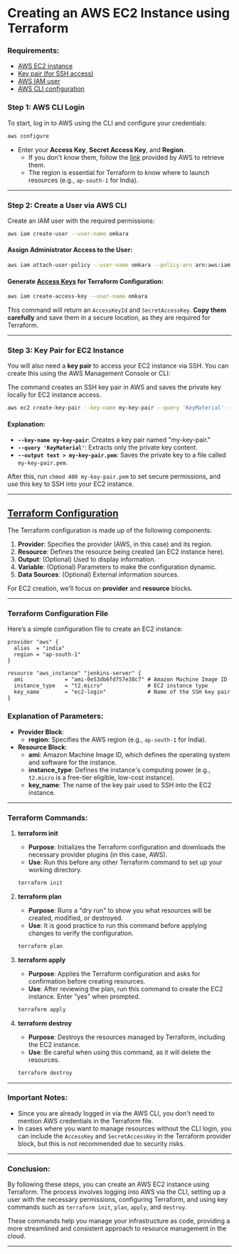 

# **Creating an AWS EC2 Instance using Terraform**

### **Requirements:**
- [AWS EC2 instance](./notes/aws-concept.md)
- [Key pair (for SSH access)](/terrafrom-ec2/notes/key-pair.md)
- [AWS IAM user](./notes/IAM.md)
- [AWS CLI configuration](./notes/aws-config.md)

### **Step 1: AWS CLI Login**

To start, log in to AWS using the CLI and configure your credentials:
```bash
aws configure
```
- Enter your **Access Key**, **Secret Access Key**, and **Region**. 
  - If you don't know them, follow the [link](./notes/aws-config.md) provided by AWS to retrieve them.
  - The region is essential for Terraform to know where to launch resources (e.g., `ap-south-1` for India).
---

### **Step 2: Create a User via AWS CLI**

Create an IAM user with the required permissions:
```bash
aws iam create-user --user-name omkara
```

#### **Assign Administrator Access to the User:**
```bash
aws iam attach-user-policy --user-name omkara --policy-arn arn:aws:iam::aws:policy/AdministratorAccess
```

#### **Generate [Access Keys](./notes/access-key.md) for Terraform Configuration:**
```bash
aws iam create-access-key --user-name omkara
```
This command will return an `AccessKeyId` and `SecretAccessKey`. **Copy them carefully** and save them in a secure location, as they are required for Terraform.

---

### **Step 3: Key Pair for EC2 Instance**

You will also need a **key pair** to access your EC2 instance via SSH. You can create this using the AWS Management Console or CLI:

The command creates an SSH key pair in AWS and saves the private key locally for EC2 instance access.

```bash
aws ec2 create-key-pair --key-name my-key-pair --query 'KeyMaterial' --output text > my-key-pair.pem
```

#### **Explanation**:
- **`--key-name my-key-pair`**: Creates a key pair named "my-key-pair."
- **`--query 'KeyMaterial'`**: Extracts only the private key content.
- **`--output text > my-key-pair.pem`**: Saves the private key to a file called `my-key-pair.pem`.

After this, run `chmod 400 my-key-pair.pem` to set secure permissions, and use this key to SSH into your EC2 instance.

---

## [**Terraform Configuration**](./notes/terraform-confi-file.md)

The Terraform configuration is made up of the following components:

1. **Provider**: Specifies the provider (AWS, in this case) and its region.
2. **Resource**: Defines the resource being created (an EC2 instance here).
3. **Output**: (Optional) Used to display information.
4. **Variable**: (Optional) Parameters to make the configuration dynamic.
5. **Data Sources**: (Optional) External information sources.

For EC2 creation, we'll focus on **provider** and **resource** blocks.

---

### **Terraform Configuration File**

Here’s a simple configuration file to create an EC2 instance:

```hcl
provider "aws" {
  alias  = "india"
  region = "ap-south-1"
}

resource "aws_instance" "jenkins-server" {
  ami             = "ami-0e53db6fd757e38c7" # Amazon Machine Image ID
  instance_type   = "t2.micro"              # EC2 instance type
  key_name        = "ec2-login"             # Name of the SSH key pair
}
```

### **Explanation of Parameters**:
- **Provider Block**:
  - **region**: Specifies the AWS region (e.g., `ap-south-1` for India).
- **Resource Block**:
  - **ami**: Amazon Machine Image ID, which defines the operating system and software for the instance.
  - **instance_type**: Defines the instance's computing power (e.g., `t2.micro` is a free-tier eligible, low-cost instance).
  - **key_name**: The name of the key pair used to SSH into the EC2 instance.

---

### **Terraform Commands:**

1. **terraform init**
   - **Purpose**: Initializes the Terraform configuration and downloads the necessary provider plugins (in this case, AWS).
   - **Use**: Run this before any other Terraform command to set up your working directory.
   
   ```bash
   terraform init
   ```

2. **terraform plan**
   - **Purpose**: Runs a "dry run" to show you what resources will be created, modified, or destroyed.
   - **Use**: It is good practice to run this command before applying changes to verify the configuration.
   
   ```bash
   terraform plan
   ```

3. **terraform apply**
   - **Purpose**: Applies the Terraform configuration and asks for confirmation before creating resources.
   - **Use**: After reviewing the plan, run this command to create the EC2 instance. Enter "yes" when prompted.
   
   ```bash
   terraform apply
   ```

4. **terraform destroy**
   - **Purpose**: Destroys the resources managed by Terraform, including the EC2 instance.
   - **Use**: Be careful when using this command, as it will delete the resources.
   
   ```bash
   terraform destroy
   ```

---

### **Important Notes**:
- Since you are already logged in via the AWS CLI, you don't need to mention AWS credentials in the Terraform file.
- In cases where you want to manage resources without the CLI login, you can include the `AccessKey` and `SecretAccessKey` in the Terraform provider block, but this is not recommended due to security risks.

---

### **Conclusion:**
By following these steps, you can create an AWS EC2 instance using Terraform. The process involves logging into AWS via the CLI, setting up a user with the necessary permissions, configuring Terraform, and using key commands such as `terraform init`, `plan`, `apply`, and `destroy`.

These commands help you manage your infrastructure as code, providing a more streamlined and consistent approach to resource management in the cloud.

--- 

